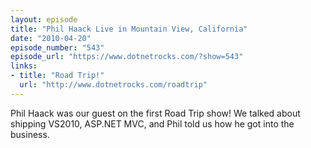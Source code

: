 ```yaml
---
layout: episode
title: "Phil Haack Live in Mountain View, California"
date: "2010-04-20"
episode_number: "543"
episode_url: "https://www.dotnetrocks.com/?show=543"
links:
- title: "Road Trip!"
  url: "http://www.dotnetrocks.com/roadtrip"
---
```


Phil Haack was our guest on the first Road Trip show! We talked about shipping VS2010, ASP.NET MVC, and Phil told us how he got into the business.
